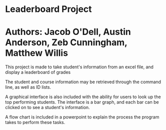 # Leaderboard Project
# Authors: Jacob O'Dell, Austin Anderson, Zeb Cunningham, Matthew Willis


This project is made to take student's information from an excel file, and display a leaderboard of grades

The student and course information may be retrieved through the command line, as well as ID lists.

A graphical interface is also included with the ability for users to look up the top performing students.
The interface is a bar graph, and each bar can be clicked on to see a student's information.

A flow chart is included in a powerpoint to explain the process the program takes to perform these tasks.

